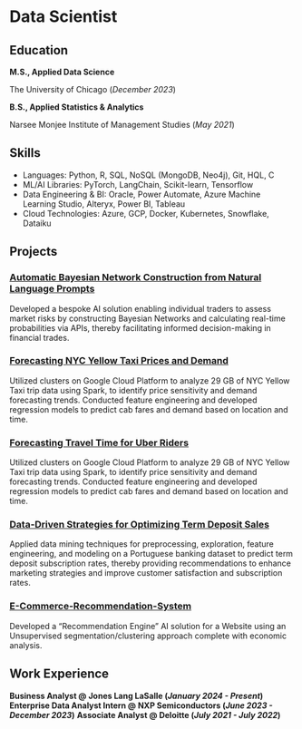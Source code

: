 # Data Scientist

## Education						       		
**M.S., Applied Data Science**
  
  The University of Chicago (_December 2023_)	 		
  
**B.S., Applied Statistics & Analytics**
  
  Narsee Monjee Institute of Management Studies (_May 2021_)

## Skills
- Languages: Python, R, SQL, NoSQL (MongoDB, Neo4j), Git, HQL, C
- ML/AI Libraries: PyTorch, LangChain, Scikit-learn, Tensorflow
- Data Engineering & BI: Oracle, Power Automate, Azure Machine Learning Studio, Alteryx, Power BI, Tableau
- Cloud Technologies: Azure, GCP, Docker, Kubernetes, Snowflake, Dataiku


## Projects
### [Automatic Bayesian Network Construction from Natural Language Prompts](https://github.com/dsgala/Automated-Bayesian-Networks)
Developed a bespoke AI solution enabling individual traders to assess market risks by constructing Bayesian Networks and calculating real-time probabilities via APIs, thereby facilitating informed decision-making in financial trades. 

### [Forecasting NYC Yellow Taxi Prices and Demand](https://github.com/dsgala/Forecasting-NYC-Yellow-Taxi-Prices-and-Demand)
Utilized clusters on Google Cloud Platform to analyze 29 GB of NYC Yellow Taxi trip data using Spark, to identify price sensitivity and demand forecasting trends. Conducted feature engineering and developed regression models to predict cab fares and demand based on location and time.

### [Forecasting Travel Time for Uber Riders](https://github.com/dsgala/Uber-Movements)
Utilized clusters on Google Cloud Platform to analyze 29 GB of NYC Yellow Taxi trip data using Spark, to identify price sensitivity and demand forecasting trends. Conducted feature engineering and developed regression models to predict cab fares and demand based on location and time.

### [Data-Driven Strategies for Optimizing Term Deposit Sales](https://github.com/dsgala/Data-Driven-Strategies-for-Optimizing-Term-Deposit-Sales)
Applied data mining techniques for preprocessing, exploration, feature engineering, and modeling on a Portuguese banking dataset to predict term deposit subscription rates, thereby providing recommendations to enhance marketing strategies and improve customer satisfaction and subscription rates.

### [E-Commerce-Recommendation-System](https://github.com/dsgala/E-Commerce-Recommendation-System)
Developed a “Recommendation Engine” AI solution for a Website using an Unsupervised segmentation/clustering approach complete with economic analysis. 


## Work Experience
**Business Analyst @ Jones Lang LaSalle (_January 2024 - Present_)**
**Enterprise Data Analyst Intern @ NXP Semiconductors (_June 2023 - December 2023_)**
**Associate Analyst @ Deloitte (_July 2021 - July 2022_)**
